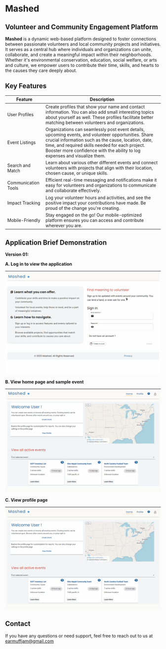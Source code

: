 # Mashed

## Volunteer and Community Engagement Platform

**Mashed** is a dynamic web-based platform designed to foster connections between passionate volunteers and local community projects and initiatives. It serves as a central hub where individuals and organizations can unite, collaborate, and create a meaningful impact within their neighborhoods. Whether it's environmental conservation, education, social welfare, or arts and culture, we empower users to contribute their time, skills, and hearts to the causes they care deeply about.

## Key Features

| Feature             | Description                                                                                                                                                                                                                                                                                 |
| ------------------- | ------------------------------------------------------------------------------------------------------------------------------------------------------------------------------------------------------------------------------------------------------------------------------------------- |
| User Profiles       | Create profiles that show your name and contact information. You can also add small interesting topics about yourself as well. These profiles facilitate better matching between volunteers and organizations.                                                                              |
| Event Listings      | Organizations can seamlessly post event details, upcoming events, and volunteer opportunities. Share crucial information such as the cause, location, date, time, and required skills needed for each project. Booster more confidence with the ability to log expenses and visualize them. |
| Search and Match    | Learn about various other different events and connect volunteers with projects that align with their location, chosen cause, or unique skills.                                                                                                                                             |
| Communication Tools | Efficient real-time messaging and notifications make it easy for volunteers and organizations to communicate and collaborate effectively.                                                                                                                                                   |
| Impact Tracking     | Log your volunteer hours and activities, and see the positive impact your contributions have made. Be proud of the change you're creating.                                                                                                                                                  |
| Mobile-Friendly     | Stay engaged on the go! Our mobile-optimized platform ensures you can access and contribute wherever you are.                                                                                                                                                                               |

## Application Brief Demonstration

**Version 01:**

**A. Log in to view the application**

![Application Overview](setup/demo/gifs/v1/log-in.gif)

**B. View home page and sample event**

![Event Overview](setup/demo/gifs/v1/select-event-sample-items.gif)

**C. View profile page**

![Profile Overview](setup/demo/gifs/v1/select-profile-sample.gif)

## Contact

If you have any questions or need support, feel free to reach out to us at earmuffjam@gmail.com

